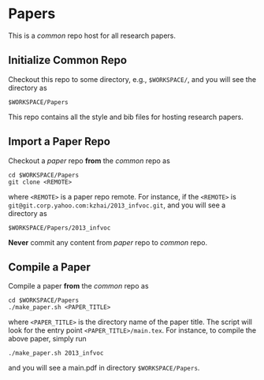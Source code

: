 Papers
======

This is a *common* repo host for all research papers.

Initialize Common Repo 
----------

Checkout this repo to some directory, e.g., ```$WORKSPACE/```, and you
will see the directory as

	$WORKSPACE/Papers

This repo contains all the style and bib files for hosting research papers.

Import a Paper Repo
----------

Checkout a *paper* repo **from** the *common* repo as

	cd $WORKSPACE/Papers
	git clone <REMOTE>

where ```<REMOTE>``` is a paper repo remote.
For instance, if the ```<REMOTE>``` is
```git@git.corp.yahoo.com:kzhai/2013_infvoc.git```, and you will see a
directory as

	$WORKSPACE/Papers/2013_infvoc

**Never** commit any content from *paper* repo to *common* repo.

Compile a Paper
----------

Compile a paper **from** the *common* repo as

	cd $WORKSPACE/Papers
	./make_paper.sh <PAPER_TITLE>

where ```<PAPER_TITLE>``` is the directory name of the paper title.
The script will look for the entry point ```<PAPER_TITLE>/main.tex```.
For instance, to compile the above paper, simply run

	./make_paper.sh 2013_infvoc

and you will see a main.pdf in directory ```$WORKSPACE/Papers```.
